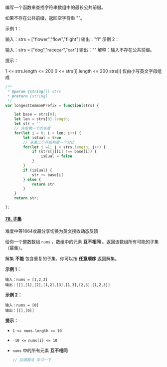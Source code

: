编写一个函数来查找字符串数组中的最长公共前缀。

如果不存在公共前缀，返回空字符串 ""。

 

示例 1：

输入：strs = ["flower","flow","flight"]
输出："fl"
示例 2：

输入：strs = ["dog","racecar","car"]
输出：""
解释：输入不存在公共前缀。


提示：

1 <= strs.length <= 200
0 <= strs[i].length <= 200
strs[i] 仅由小写英文字母组成

```javascript
/**
 * @param {string[]} strs
 * @return {string}
 */
var longestCommonPrefix = function(strs) {

    let base = strs[0];
    let len = strs[0].length;
    let str = ''
    // 先取第一个的长度
    for(let i = 0; i < len; i++) {
        let isEual = true
        // 从第二个开始和第一个对比
        for(let j =1; j < strs.length; j++) {
            if (strs[j][i] !== base[i]) {
                isEual = false
            }
        }
        if (isEual) {
            str += base[i]
        } else {
            return str
        }
    }
    return str;

};
```

#### [78. 子集](https://leetcode.cn/problems/subsets/)

难度中等1664收藏分享切换为英文接收动态反馈

给你一个整数数组 `nums` ，数组中的元素 **互不相同** 。返回该数组所有可能的子集（幂集）。

解集 **不能** 包含重复的子集。你可以按 **任意顺序** 返回解集。

 

**示例 1：**

```
输入：nums = [1,2,3]
输出：[[],[1],[2],[1,2],[3],[1,3],[2,3],[1,2,3]]
```

**示例 2：**

```
输入：nums = [0]
输出：[[],[0]]
```

 

**提示：**

- `1 <= nums.length <= 10`

- `-10 <= nums[i] <= 10`

- `nums` 中的所有元素 **互不相同**

   

  ```javascript
  // 回溯算法 学习一下
  
  ```

  